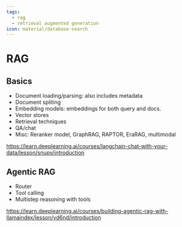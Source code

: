 ```yaml
---
tags:
  - rag
  - retrieval augmented generation
icon: material/database-search
---
```


# RAG

## Basics

* Document loading/parsing: also includes metadata
* Document spliting
* Embedding models: embeddings for both query and docs.
* Vector stores
* Retrieval techniques
* QA/chat
* Misc: Reranker model, GraphRAG, RAPTOR, EraRAG, multimodal

https://learn.deeplearning.ai/courses/langchain-chat-with-your-data/lesson/snupv/introduction

## Agentic RAG

* Router
* Tool calling
* Multistep reasoning with tools

https://learn.deeplearning.ai/courses/building-agentic-rag-with-llamaindex/lesson/yd6nd/introduction
